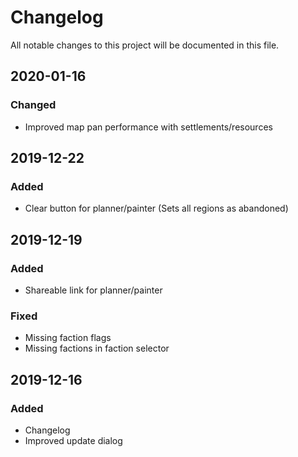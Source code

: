 # Changelog
All notable changes to this project will be documented in this file.

## 2020-01-16
### Changed
- Improved map pan performance with settlements/resources

## 2019-12-22
### Added
- Clear button for planner/painter (Sets all regions as abandoned)

## 2019-12-19
### Added
- Shareable link for planner/painter
### Fixed
- Missing faction flags
- Missing factions in faction selector

## 2019-12-16
### Added
- Changelog
- Improved update dialog
